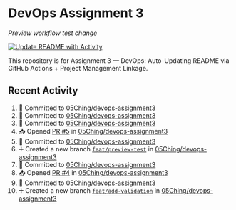 # DevOps Assignment 3

_Preview workflow test change_

[![Update README with Activity](https://github.com/05Ching/devops-assignment3/actions/workflows/update-readme.yml/badge.svg)](https://github.com/05Ching/devops-assignment3/actions/workflows/update-readme.yml)

This repository is for Assignment 3 — DevOps: Auto-Updating README via GitHub Actions + Project Management Linkage.

## Recent Activity
<!--START_SECTION:activity-->
1. 📝 Committed to [05Ching/devops-assignment3](https://github.com/05Ching/devops-assignment3/commit/9ba727c16ba87b31e3c1fcfefd6b463dd758740d)
2. 📝 Committed to [05Ching/devops-assignment3](https://github.com/05Ching/devops-assignment3/commit/0436de618d551f5ab8933490b23d89193700f761)
3. 📝 Committed to [05Ching/devops-assignment3](https://github.com/05Ching/devops-assignment3/commit/0af2e43c3cb46c502705a460be16456735adeaf0)
4. 📥 Opened [PR #5](https://github.com/05Ching/devops-assignment3/pull/5) in [05Ching/devops-assignment3](https://github.com/05Ching/devops-assignment3)
5. 📝 Committed to [05Ching/devops-assignment3](https://github.com/05Ching/devops-assignment3/commit/43dd404825f8d614225912af57f8bb60f176638d)
6. ➕ Created a new branch [`feat/preview-test`](https://github.com/05Ching/devops-assignment3/tree/feat/preview-test) in [05Ching/devops-assignment3](https://github.com/05Ching/devops-assignment3)
7. 📝 Committed to [05Ching/devops-assignment3](https://github.com/05Ching/devops-assignment3/commit/c89e8d852154e8c9804fdabba009decdbc768b9e)
8. 📥 Opened [PR #4](https://github.com/05Ching/devops-assignment3/pull/4) in [05Ching/devops-assignment3](https://github.com/05Ching/devops-assignment3)
9. 📝 Committed to [05Ching/devops-assignment3](https://github.com/05Ching/devops-assignment3/commit/c54c1ae3d36590632bd33706c35cc2ee339e8e99)
10. ➕ Created a new branch [`feat/add-validation`](https://github.com/05Ching/devops-assignment3/tree/feat/add-validation) in [05Ching/devops-assignment3](https://github.com/05Ching/devops-assignment3)
<!--END_SECTION:activity-->
